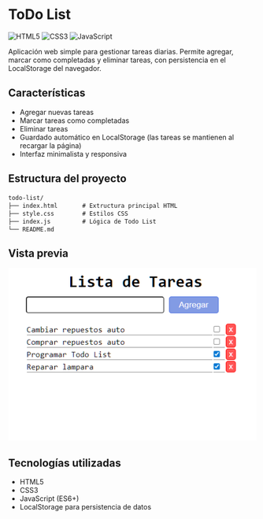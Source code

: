 # ToDo List
![HTML5](https://img.shields.io/badge/html5-%23E34F26.svg?style=flat&logo=html5&logoColor=white) ![CSS3](https://img.shields.io/badge/css3-%231572B6.svg?style=flat&logo=css3&logoColor=white) ![JavaScript](https://img.shields.io/badge/javascript-%23323330.svg?style=flat&logo=javascript&logoColor=%23F7DF1E)

Aplicación web simple para gestionar tareas diarias. Permite agregar, marcar como completadas y eliminar tareas, con persistencia en el LocalStorage del navegador.

## Características

- Agregar nuevas tareas  
- Marcar tareas como completadas  
- Eliminar tareas  
- Guardado automático en LocalStorage (las tareas se mantienen al recargar la página)  
- Interfaz minimalista y responsiva  

## Estructura del proyecto
```
todo-list/
├── index.html       # Extructura principal HTML
├── style.css        # Estilos CSS
├── index.js         # Lógica de Todo List
└── README.md
```

## Vista previa
![Todo List Preview](./screenshot.png)

## Tecnologías utilizadas
- HTML5
- CSS3
- JavaScript (ES6+)
- LocalStorage para persistencia de datos



